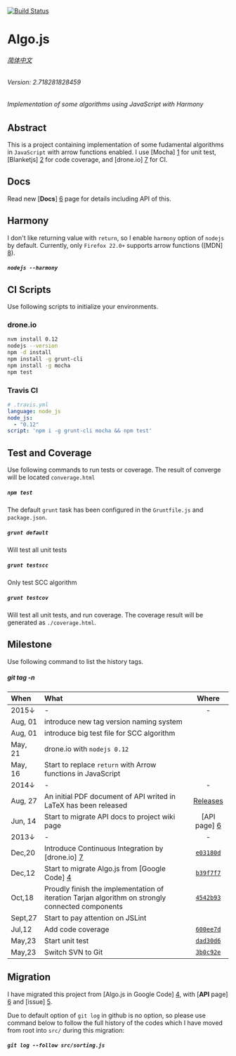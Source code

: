 [![Build Status](https://drone.io/github.com/scotv/algo-js/status.png)](https://drone.io/github.com/scotv/algo-js/latest)

# Algo.js
###### [简体中文](https://github.com/scotv/algo-js/blob/master/DUWO.md)
###### _Version: 2.718281828459_
###### _Implementation of some algorithms using JavaScript with Harmony_

## Abstract
This is a project containing implementation of some fudamental algorithms in `JavaScript` with arrow functions enabled. 
I use [Mocha] [1] for unit test, [Blanketjs] [2] for code coverage, and [drone.io] [7] for CI.

## Docs
Read new [__Docs__] [6] page for details including API of this.

## Harmony
I don't like returning value with `return`, so I enable `harmony` option of `nodejs` by default.
Currently, only `Firefox 22.0+` supports arrow functions ([MDN] [8]).

##### `nodejs --harmony`

## CI Scripts
Use following scripts to initialize your environments.

### drone.io
```bash
nvm install 0.12
nodejs --version
npm -d install
npm install -g grunt-cli
npm install -g mocha
npm test
```
### Travis CI
```yml
# .travis.yml
language: node_js
node_js:
  - "0.12"
script: 'npm i -g grunt-cli mocha && npm test'
```

## Test and Coverage
Use following commands to run tests or coverage.
The result of converge will be located `converage.html`

##### `npm test`
The default `grunt` task has been configured in the `Gruntfile.js` and `package.json`.

##### `grunt default`
Will test all unit tests

##### `grunt testscc`
Only test SCC algorithm

##### `grunt testcov`
Will test all unit tests, and run coverage. The coverage result will be generated as `./coverage.html`.

## Milestone
Use following command to list the history tags.
##### git tag -n

When | What | Where
:-------|:---------|:-------:
 2015&darr; | - | -
 Aug, 01 | introduce new tag version naming system |
 Aug, 01 | introduce big test file for SCC algorithm |
 May, 21 | drone.io with `nodejs 0.12` |
 May, 16 | Start to replace `return` with Arrow functions in JavaScript | 
 2014&darr; | - | -
 Aug, 27 | An initial PDF document of API writed in LaTeX has been released | [Releases](https://github.com/scotv/algo-wiki/releases)
 Jun, 14 | Start to migrate API docs to project wiki page | [API page] [6]
 2013&darr; | - | -
 Dec,20 | Introduce Continuous Integration by [drone.io] [7]| [`e03180d`](https://github.com/scotv/algo-js/commit/e03180df15)
 Dec,12 | Start to migrate Algo.js from [Google Code] [4] | [`b39f7f7`](https://github.com/scotv/algo-js/commit/b39f7f78ab)
 Oct,18 | Proudly finish the implementation of iteration Tarjan algorithm on strongly connected components | [`4542b93`](https://github.com/scotv/algo-js/commit/4542b937d827)
 Sept,27 | Start to pay attention on JSLint | 
 Jul,12 | Add code coverage | [`600ee7d`](https://github.com/scotv/algo-js/commit/600ee7d899d2)
 May,23 | Start unit test | [`dad30d6`](https://github.com/scotv/algo-js/commit/dad30d64ad70)
 May,23 | Switch SVN to Git | [`3b0c92e`](https://github.com/scotv/algo-js/commit/3b0c92e3b173)

## Migration
I have migrated this project from [Algo.js in Google Code] [4], with [__API__ page] [6] and [issue] [5].

Due to default option of `git log` in github is no option, 
so please use command below to follow the full history of the codes 
which I have moved from root into `src/` during this migration:

##### `git log --follow src/sorting.js`

[1]: http://mochajs.org/ "Mocha.js"
[2]: http://blanketjs.org/ "Blanket.js"
[3]: http://www.ecmascript.org/  "ECMA-262"
[4]: https://code.google.com/p/algo-js "Algo.js"
[5]: https://github.com/scotv/algo-js/issues "Issues"
[6]: http://scotv.github.io/algo-wiki "Wiki"
[7]: https://drone.io/github.com/scotv/algo-js "drone.io"
[8]: https://developer.mozilla.org/en-US/docs/Web/JavaScript/Reference/Functions/Arrow_functions#Browser_compatibility "Arrow functions"

